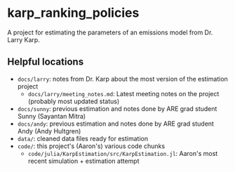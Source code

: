 # karp_ranking_policies

A project for estimating the parameters of an emissions model from Dr. Larry Karp.

## Helpful locations
- `docs/larry`: notes from Dr. Karp about the most version of the estimation project
  - `docs/larry/meeting_notes.md`: Latest meeting notes on the project (probably most updated status)
- `docs/sunny`: previous estimation and notes done by ARE grad student Sunny (Sayantan Mitra)
- `docs/andy`: previous estimation and notes done by ARE grad student Andy (Andy Hultgren)
- `data/`: cleaned data files ready for estimation
- `code/`: this project's (Aaron's) various code chunks
  - `code/julia/KarpEstimation/src/KarpEstimation.jl`: Aaron's most recent simulation + estimation attempt
